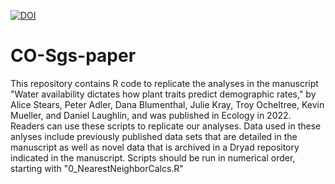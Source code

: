 [![DOI](https://zenodo.org/badge/DOI/10.5281/zenodo.6647755.svg)](https://doi.org/10.5281/zenodo.6647755)
# CO-Sgs-paper
This repository contains R code to replicate the analyses in the 
manuscript "Water availability dictates how plant traits predict 
demographic rates," by Alice Stears, Peter Adler, Dana Blumenthal, 
Julie Kray, Troy Ocheltree, Kevin Mueller, and Daniel Laughlin, and
was published in Ecology in 2022. 
Readers can use these scripts to replicate our analyses. Data used in these anlyses include 
previously published data sets that are detailed in the manuscript as well as novel data 
that is archived in a Dryad repository indicated in the manuscript. Scripts should be run in numerical 
order, starting with "0_NearestNeighborCalcs.R"

